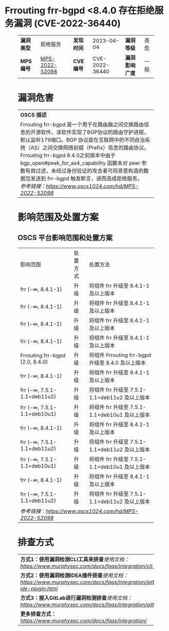 # Frrouting frr-bgpd <8.4.0 存在拒绝服务漏洞 (CVE-2022-36440)
<figure class="wp-block-table">
    <table>
        <tbody>
        <tr>
            <td><strong>漏洞类型</strong></td>
            <td>拒绝服务</td>
            <td><strong>发现时间</strong></td>
            <td>2023-04-04</td>
            <td><strong>漏洞等级</strong></td>
            <td>高危</td>
        </tr>
        <tr>
            <td><strong>MPS编号</strong></td>
            <td><a href="https://www.oscs1024.com/hd/MPS-2022-52098">MPS-2022-52098</a></td>
            <td><strong>CVE编号</strong></td>
            <td>CVE-2022-36440</td>
            <td><strong>漏洞影响广度</strong></td>
            <td>一般</td>
        </tr>
        </tbody>
    </table>
</figure>


<figure class="wp-block-table">
    <h1 class="wp-block-heading">漏洞危害</h1>
    <table>
        <tbody>
        <tr>
            <td><strong>OSCS 描述</strong></td>
        </tr>
        <tr>
            <td>Frrouting frr-bgpd 是一个用于在路由器之间交换路由信息的开源软件，该软件实现了BGP协议的路由守护进程，默认监听179端口。BGP 协议是在互联网中的不同自治系统（AS）之间交换网络前缀（Prefix）信息的路由协议。
Frrouting frr-bgpd 8.4.0之前版本中由于 bgp_open#peek_for_as4_capability 函数未对 peer 参数有效过滤，未经过身份验证的攻击者可将恶意构造的数据包发送到 frr-bgpd 触发断言，进而造成拒绝服务。<br><em>参考链接：<a
                    href="https://www.oscs1024.com/hd/MPS-2022-52098">https://www.oscs1024.com/hd/MPS-2022-52098</a></em>
            </td>
        </tr>
        </tbody>
    </table>
</figure>


<figure class="wp-block-table alignleft">
    <h1 class="wp-block-heading">影响范围及处置方案</h1>
    <h2 class="wp-block-heading"><strong>OSCS</strong> <strong>平台影响范围和处置方案</strong></h2>
    <table>
        <tbody>
        <tr>
            <td>影响范围</td>
            <td>处置方式</td>
            <td>处置方法</td>
        </tr>
        <tr><td rowspan="1">frr (-∞, 8.4.1-1)</td><td>升级</td><td>将组件 frr 升级至 8.4.1-1 及以上版本</td></tr><tr><td rowspan="1">frr (-∞, 8.4.1-1)</td><td>升级</td><td>将组件 frr 升级至 8.4.1-1 及以上版本</td></tr><tr><td rowspan="1">frr (-∞, 8.4.1-1)</td><td>升级</td><td>将组件 frr 升级至 8.4.1-1 及以上版本</td></tr><tr><td rowspan="1">frr (-∞, 8.4.1-1)</td><td>升级</td><td>将组件 frr 升级至 8.4.1-1 及以上版本</td></tr><tr><td rowspan="1">Frrouting frr-bgpd [2.0, 8.4.0)</td><td>升级</td><td>将组件 Frrouting frr-bgpd 升级至 8.4.0 及以上版本</td></tr><tr><td rowspan="1">frr (-∞, 8.4.1-1)</td><td>升级</td><td>将组件 frr 升级至 8.4.1-1 及以上版本</td></tr><tr><td rowspan="1">frr (-∞, 7.5.1-1.1+deb11u2)</td><td>升级</td><td>将组件 frr 升级至 7.5.1-1.1+deb11u2 及以上版本</td></tr><tr><td rowspan="1">frr (-∞, 7.5.1-1.1+deb10u1)</td><td>升级</td><td>将组件 frr 升级至 7.5.1-1.1+deb10u1 及以上版本</td></tr><tr><td rowspan="1">frr (-∞, 8.4.1-1)</td><td>升级</td><td>将组件 frr 升级至 8.4.1-1 及以上版本</td></tr><tr><td rowspan="1">frr (-∞, 7.5.1-1.1+deb11u2)</td><td>升级</td><td>将组件 frr 升级至 7.5.1-1.1+deb11u2 及以上版本</td></tr><tr><td rowspan="1">frr (-∞, 7.5.1-1.1+deb10u1)</td><td>升级</td><td>将组件 frr 升级至 7.5.1-1.1+deb10u1 及以上版本</td></tr><tr><td rowspan="1">frr (-∞, 8.4.1-1)</td><td>升级</td><td>将组件 frr 升级至 8.4.1-1 及以上版本</td></tr><tr><td rowspan="1">frr (-∞, 7.5.1-1.1+deb11u2)</td><td>升级</td><td>将组件 frr 升级至 7.5.1-1.1+deb11u2 及以上版本</td></tr>
        <tr>
            <td colspan="3"><em>参考链接：</em><em><a
                    href="https://www.oscs1024.com/hd/MPS-2022-52098">https://www.oscs1024.com/hd/MPS-2022-52098</a></em></td>
        </tr>
        </tbody>
    </table>
</figure>


<figure class="wp-block-table">
    <h1 class="wp-block-heading">排查方式</h1>
    <table>
        <tbody>
        <tr>
            <td><strong>方式1：使用漏洞检测CLI工具来排查</strong><em>使用文档：<a
                    href="https://www.murphysec.com/docs/faqs/integration/cli.html">https://www.murphysec.com/docs/faqs/integration/cli.html</a></em>
            </td>
        </tr>
        <tr>
            <td><strong>方式2：使用漏洞检测IDEA插件排查</strong><em>使用文档：<a
                    href="https://www.murphysec.com/docs/faqs/integration/jetbrains-ide-plugin.html">https://www.murphysec.com/docs/faqs/integration/jetbrains-ide-plugin.html</a></em>
            </td>
        </tr>
        <tr>
            <td><strong>方式3：接入GitLab进行漏洞检测排查</strong><em>使用文档：<a
                    href="https://www.murphysec.com/docs/faqs/integration/gitlab.html">https://www.murphysec.com/docs/faqs/integration/gitlab.html</a></em>
            </td>
        </tr>
        <tr>
            <td><strong>更多排查方式：</strong><em><a
                    href="https://www.murphysec.com/docs/faqs/integration/">https://www.murphysec.com/docs/faqs/integration/</a></em>
            </td>
        </tr>
        </tbody>
    </table>
</figure>
